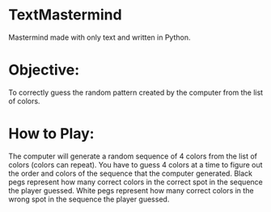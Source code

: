 # TextMastermind
Mastermind made with only text and written in Python.

# Objective:
To correctly guess the random pattern created by the computer from the list of colors.

# How to Play:
The computer will generate a random sequence of 4 colors from the list of colors (colors can repeat). You have to guess 4 colors at a time to figure out the order and colors of the sequence that the computer generated. Black pegs represent how many correct colors in the correct spot in the sequence the player guessed. White pegs represent how many correct colors in the wrong spot in the sequence the player guessed.
